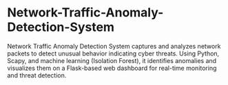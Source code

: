 # Network-Traffic-Anomaly-Detection-System
Network Traffic Anomaly Detection System captures and analyzes network packets to detect unusual behavior indicating cyber threats. Using Python, Scapy, and machine learning (Isolation Forest), it identifies anomalies and visualizes them on a Flask-based web dashboard for real-time monitoring and threat detection.
